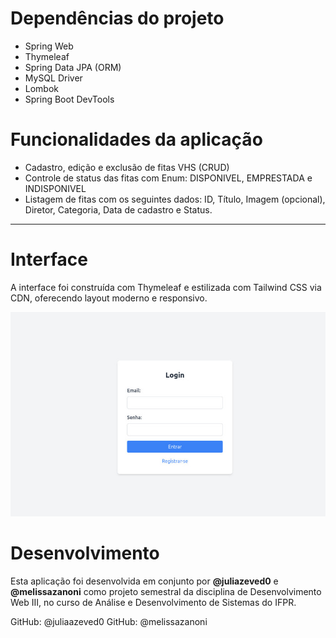 # Dependências do projeto

- Spring Web 
- Thymeleaf 
- Spring Data JPA (ORM)
- MySQL Driver
- Lombok 
- Spring Boot DevTools 

# Funcionalidades da aplicação

- Cadastro, edição e exclusão de fitas VHS (CRUD)
- Controle de status das fitas com Enum: DISPONIVEL, EMPRESTADA e  INDISPONIVEL
- Listagem de fitas com os seguintes dados: ID, Título, Imagem (opcional), Diretor, Categoria, Data de cadastro e Status.

---
# Interface 

A interface foi construída com Thymeleaf e estilizada com Tailwind CSS via CDN, oferecendo layout moderno e responsivo.

![Tela de Login](docs/login.jpg)

# Desenvolvimento

Esta aplicação foi desenvolvida em conjunto por **@juliazeved0** e **@melissazanoni** como projeto semestral da disciplina de Desenvolvimento Web III, no curso de Análise e Desenvolvimento de Sistemas do IFPR.

GitHub: @juliaazeved0
GitHub: @melissazanoni
